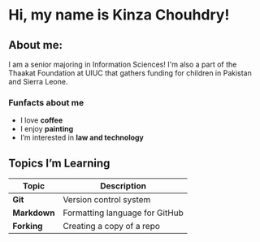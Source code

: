 # Hi, my name is Kinza Chouhdry!

## About me:
I am a senior majoring in Information Sciences! I'm also a part of the Thaakat Foundation at UIUC that gathers funding for children in Pakistan and Sierra Leone.

### Funfacts about me
- I love **coffee**
- I enjoy **painting** 
- I’m interested in **law and technology**

## Topics I’m Learning

| Topic       | Description                      |
|------------|--------------------------------|
| **Git**    | Version control system         |
| **Markdown** | Formatting language for GitHub |
| **Forking** | Creating a copy of a repo      |
